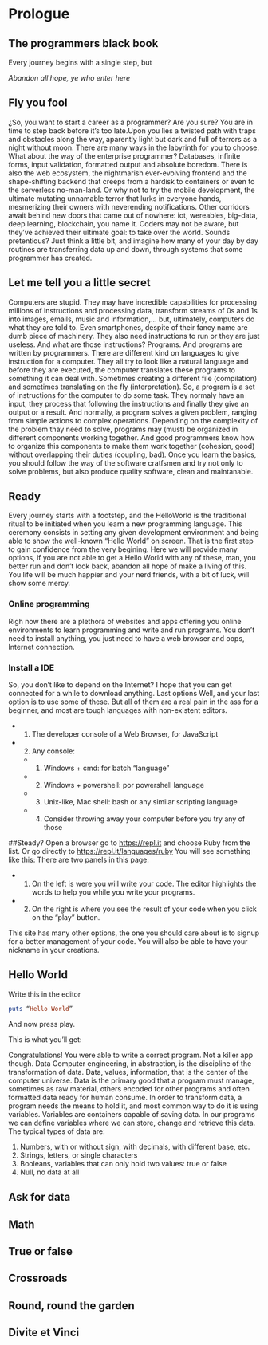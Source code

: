 # Prologue
##  The programmers black book
Every journey begins with a single step, but

_Abandon all hope, ye who enter here_

## Fly you fool
¿So, you want to start a career as a programmer? Are you sure? You are in time to step back before it’s too late.Upon you lies a twisted path with traps and obstacles along the way, aparently light but dark and full of terrors as a night without moon.
There are many ways in the labyrinth for you to choose. What about the way of the enterprise programmer? Databases, infinite forms, input validation, formatted output and absolute boredom. There is also the web ecosystem, the nightmarish ever-evolving frontend and the shape-shifting backend that creeps from a hardisk to containers or even to the serverless no-man-land. Or why not to try the mobile development, the ultimate mutating unnamable terror that lurks in everyone hands, mesmerizing their owners with neverending notifications.
Other corridors await behind new doors that came out of nowhere: iot, wereables, big-data, deep learning, blockchain, you name it. Coders may not be aware, but they’ve achieved their ultimate goal: to take over the world. Sounds pretentious? Just think a little bit, and imagine how many of your day by day routines are transferring data up and down, through systems that some programmer has created.

## Let me tell you a little secret
Computers are stupid. They may have incredible capabilities for processing millions of instructions and processing data, transform streams of 0s and 1s into images, emails, music and information,… but, ultimately, computers do what they are told to.
Even smartphones, despite of their fancy name are dumb piece of machinery. They also need instructions to run or they are just useless. And what are those instructions? Programs. And programs are written by programmers.
There are different kind on languages to give instruction for a computer. They all try to look like a natural language and before they are executed, the computer translates these programs to something it can deal with. Sometimes creating a different file (compilation) and sometimes translating on the fly (interpretation).
So, a program is a set of instructions for the computer to do some task. They normaly have an input, they process that following the instructions and finally they give an output or a result. And normally, a program solves a given problem, ranging from simple actions to complex operations.
Depending on the complexity of the problem thay need to solve, programs may (must) be organized in different components working together. And good programmers know how to organize this components to make them work together (cohesion, good) without overlapping their duties (coupling, bad). Once you learn the basics, you should follow the way of the software cratfsmen and try not only to solve problems, but also produce quality software, clean and maintanable.

## Ready
Every journey starts with a footstep, and the HelloWorld is the traditional ritual to be initiated when you learn a new programming language. This ceremony consists in setting any given development environment and being able to show the well-known “Hello World” on screen. That is the first step to gain confidence from the very begining. Here we will provide many options, if you are not able to get a Hello World with any of these, man, you better run and don’t look back, abandon all hope of make a living of this. You life will be much happier and your nerd friends, with a bit of luck, will show some mercy.

### Online programming
Righ now there are a plethora of websites and apps offering you online environments to learn programming and write and run programs. You don’t need to install anything, you just need to have a web browser and oops, Internet connection.

### Install a IDE
So, you don’t like to depend on the Internet? I hope that you can get connected for a while to download anything.
Last options
Well, and your last option is to use some of these. But all of them are a real pain in the ass for a beginner, and most are tough languages with non-existent editors.

- 1. The developer console of a Web Browser, for JavaScript
- 2. Any console:
  - 1. Windows + cmd: for batch “language”
  - 2. Windows + powershell: por powershell language
  - 3. Unix-like, Mac shell: bash or any similar scripting language
  - 4. Consider throwing away your computer before you try any of those

##Steady?
Open a browser go to https://repl.it and choose Ruby from the list. Or go directly to https://repl.it/languages/ruby You will see something like this:
There are two panels in this page:
- 1. On the left is were you will write your code. The editor highlights the words to help you while you write your programs.
- 2. On the right is where you see the result  of your code when you click on the “play” button.

This site has many other options, the one you should care about is to signup for a better management of your code. You will also be able to have your nickname in your creations.

## Hello World
Write this in the editor

```ruby
puts “Hello World”
```
And now press play.

This is what you’ll get:

Congratulations! You were able to write a correct program. Not a killer app though.
Data
Computer engineering, in abstraction, is the discipline of the transformation of data. Data, values, information, that is the center of the computer universe. Data is the primary good that a program must manage,  sometimes as raw material, others encoded for other programs and often formatted data ready for human consume.
In order to transform data, a program needs the means to hold it, and most common way to do it is using variables. Variables are containers capable of saving data. In our programs we can define variables where we can store, change and retrieve this data. The typical types of data are:
1. Numbers, with or without sign, with decimals, with different base, etc.
2. Strings, letters, or single characters
3. Booleans, variables that can only hold two values: true or false
4. Null, no data at all

## Ask for data
## Math
## True or false
## Crossroads
## Round, round the garden
## Divite et Vinci
